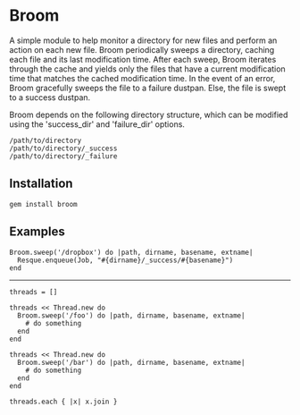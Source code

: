 # Broom

 A simple module to help monitor a directory for new files and perform an action
on each new file.  Broom periodically sweeps a directory, caching each file and its 
last modification time.  After each sweep, Broom iterates through the cache and 
yields only the files that have a current modification time that matches the cached 
modification time.  In the event of an error, Broom gracefully sweeps
the file to a failure dustpan.  Else, the file is swept to a success dustpan.

 Broom depends on the following directory structure, which can be modified
using the 'success_dir' and 'failure_dir' options.

	/path/to/directory
	/path/to/directory/_success
	/path/to/directory/_failure

## Installation

    gem install broom

## Examples

    Broom.sweep('/dropbox') do |path, dirname, basename, extname|
      Resque.enqueue(Job, "#{dirname}/_success/#{basename}")
    end

---

    threads = []
    
    threads << Thread.new do
      Broom.sweep('/foo') do |path, dirname, basename, extname|
        # do something
      end
    end
    
    threads << Thread.new do
      Broom.sweep('/bar') do |path, dirname, basename, extname|
        # do something
      end
    end
    
    threads.each { |x| x.join }

